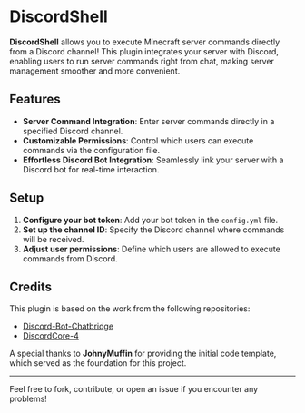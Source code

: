 # DiscordShell

**DiscordShell** allows you to execute Minecraft server commands directly from a Discord channel! This plugin integrates your server with Discord, enabling users to run server commands right from chat, making server management smoother and more convenient.

## Features

- **Server Command Integration**: Enter server commands directly in a specified Discord channel.
- **Customizable Permissions**: Control which users can execute commands via the configuration file.
- **Effortless Discord Bot Integration**: Seamlessly link your server with a Discord bot for real-time interaction.

## Setup

1. **Configure your bot token**: Add your bot token in the `config.yml` file.
2. **Set up the channel ID**: Specify the Discord channel where commands will be received.
3. **Adjust user permissions**: Define which users are allowed to execute commands from Discord.

## Credits

This plugin is based on the work from the following repositories:

- [Discord-Bot-Chatbridge](https://github.com/retromcorg/Discord-Bot-Chatbridge)
- [DiscordCore-4](https://github.com/retromcorg/DiscordCore-4)

A special thanks to **JohnyMuffin** for providing the initial code template, which served as the foundation for this project.


---

Feel free to fork, contribute, or open an issue if you encounter any problems!
